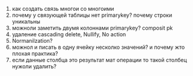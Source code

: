 1) как создать связь многои со многоими 
2) почему у связующей таблицы нет primarykey? почему строки уникальны
3) можноли заметить двумя колоннами primarykey? composit pk
4) удаление cascading delete, Nullify, No action
5) Normanilzation?
6) можнол и писать в одну ячейку несколко значений? и почему жто плохая практика?
7) если данные столбца это результат мат операции то такой столбец нужоли удалить?

